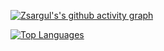 [![Zsargul's's github activity graph](https://github-readme-activity-graph.vercel.app/graph?username=Zsargul&theme=chartreuse-dark)](https://github.com/ashutosh00710/github-readme-activity-graph)

[![Top Languages](https://github-readme-stats.vercel.app/api/top-langs/?username=Zsargul&layout=donut-vertical&theme=chartreuse-dark)](https://github.com/anuraghazra/github-readme-stats)
